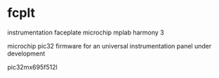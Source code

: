 # fcplt
instrumentation faceplate microchip mplab harmony 3

microchip pic32 firmware for an universal instrumentation 
panel under development

pic32mx695f512l